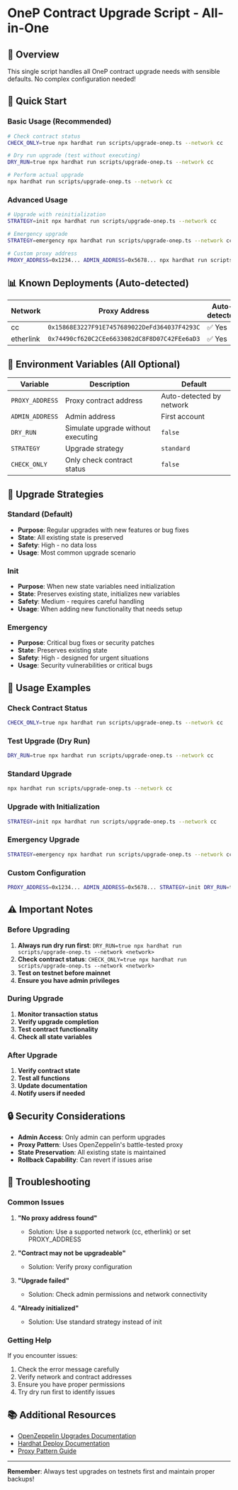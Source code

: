 # OneP Contract Upgrade Script - All-in-One

## 🎯 Overview

This single script handles all OneP contract upgrade needs with sensible defaults. No complex configuration needed!

## 🚀 Quick Start

### Basic Usage (Recommended)

```bash
# Check contract status
CHECK_ONLY=true npx hardhat run scripts/upgrade-onep.ts --network cc

# Dry run upgrade (test without executing)
DRY_RUN=true npx hardhat run scripts/upgrade-onep.ts --network cc

# Perform actual upgrade
npx hardhat run scripts/upgrade-onep.ts --network cc
```

### Advanced Usage

```bash
# Upgrade with reinitialization
STRATEGY=init npx hardhat run scripts/upgrade-onep.ts --network cc

# Emergency upgrade
STRATEGY=emergency npx hardhat run scripts/upgrade-onep.ts --network cc

# Custom proxy address
PROXY_ADDRESS=0x1234... ADMIN_ADDRESS=0x5678... npx hardhat run scripts/upgrade-onep.ts --network cc
```

## 📊 Known Deployments (Auto-detected)

| Network   | Proxy Address                                | Auto-detected |
| --------- | -------------------------------------------- | ------------- |
| cc        | `0x15868E3227F91E7457689022DeFd364037F4293C` | ✅ Yes        |
| etherlink | `0x74490cf620C2CEe6633082dC8F8D07C42FEe6aD3` | ✅ Yes        |

## 🔧 Environment Variables (All Optional)

| Variable        | Description                        | Default                  |
| --------------- | ---------------------------------- | ------------------------ |
| `PROXY_ADDRESS` | Proxy contract address             | Auto-detected by network |
| `ADMIN_ADDRESS` | Admin address                      | First account            |
| `DRY_RUN`       | Simulate upgrade without executing | `false`                  |
| `STRATEGY`      | Upgrade strategy                   | `standard`               |
| `CHECK_ONLY`    | Only check contract status         | `false`                  |

## 🎯 Upgrade Strategies

### Standard (Default)

- **Purpose**: Regular upgrades with new features or bug fixes
- **State**: All existing state is preserved
- **Safety**: High - no data loss
- **Usage**: Most common upgrade scenario

### Init

- **Purpose**: When new state variables need initialization
- **State**: Preserves existing state, initializes new variables
- **Safety**: Medium - requires careful handling
- **Usage**: When adding new functionality that needs setup

### Emergency

- **Purpose**: Critical bug fixes or security patches
- **State**: Preserves existing state
- **Safety**: High - designed for urgent situations
- **Usage**: Security vulnerabilities or critical bugs

## 🚀 Usage Examples

### Check Contract Status

```bash
CHECK_ONLY=true npx hardhat run scripts/upgrade-onep.ts --network cc
```

### Test Upgrade (Dry Run)

```bash
DRY_RUN=true npx hardhat run scripts/upgrade-onep.ts --network cc
```

### Standard Upgrade

```bash
npx hardhat run scripts/upgrade-onep.ts --network cc
```

### Upgrade with Initialization

```bash
STRATEGY=init npx hardhat run scripts/upgrade-onep.ts --network cc
```

### Emergency Upgrade

```bash
STRATEGY=emergency npx hardhat run scripts/upgrade-onep.ts --network cc
```

### Custom Configuration

```bash
PROXY_ADDRESS=0x1234... ADMIN_ADDRESS=0x5678... STRATEGY=init DRY_RUN=true npx hardhat run scripts/upgrade-onep.ts --network cc
```

## ⚠️ Important Notes

### Before Upgrading

1. **Always run dry run first**: `DRY_RUN=true npx hardhat run scripts/upgrade-onep.ts --network <network>`
2. **Check contract status**: `CHECK_ONLY=true npx hardhat run scripts/upgrade-onep.ts --network <network>`
3. **Test on testnet before mainnet**
4. **Ensure you have admin privileges**

### During Upgrade

1. **Monitor transaction status**
2. **Verify upgrade completion**
3. **Test contract functionality**
4. **Check all state variables**

### After Upgrade

1. **Verify contract state**
2. **Test all functions**
3. **Update documentation**
4. **Notify users if needed**

## 🔒 Security Considerations

- **Admin Access**: Only admin can perform upgrades
- **Proxy Pattern**: Uses OpenZeppelin's battle-tested proxy
- **State Preservation**: All existing state is maintained
- **Rollback Capability**: Can revert if issues arise

## 🐛 Troubleshooting

### Common Issues

1. **"No proxy address found"**
   - Solution: Use a supported network (cc, etherlink) or set PROXY_ADDRESS

2. **"Contract may not be upgradeable"**
   - Solution: Verify proxy configuration

3. **"Upgrade failed"**
   - Solution: Check admin permissions and network connectivity

4. **"Already initialized"**
   - Solution: Use standard strategy instead of init

### Getting Help

If you encounter issues:

1. Check the error message carefully
2. Verify network and contract addresses
3. Ensure you have proper permissions
4. Try dry run first to identify issues

## 📚 Additional Resources

- [OpenZeppelin Upgrades Documentation](https://docs.openzeppelin.com/upgrades-plugins/1.x/)
- [Hardhat Deploy Documentation](https://github.com/wighawag/hardhat-deploy)
- [Proxy Pattern Guide](https://docs.openzeppelin.com/contracts/4.x/api/proxy)

---

**Remember**: Always test upgrades on testnets first and maintain proper backups!
